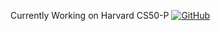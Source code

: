 Currently Working on Harvard CS50-P
[![GitHub](https://img.shields.io/badge/GitHub-Visit%20Repo-black?logo=github)](https://github.com/me50/parsivan/tree/main)


<!--
### 📊 **GitHub Stats**  
[![GitHub Streak](https://streak-stats.demolab.com/?user=parsivan&theme=rose-pine&hide_border=true&date_format=j%20M%5B%20Y%5D)](https://git.io/streak-stats)
<a href="https://git.io/streak-stats"><img src="https://streak-stats.demolab.com?user=parsivan&theme=rose-pine&hide_border=true&date_format=j%20M%5B%20Y%5D" alt="GitHub Streak" /></a>
[![GitHub Streak](https://streak-stats.demolab.com/?user=DenverCoder1)](https://git.io/streak-stats)
-->
